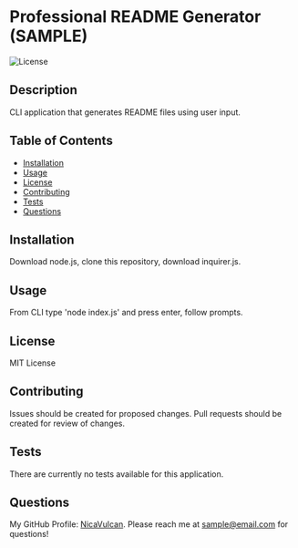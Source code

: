 
# Professional README Generator (SAMPLE)
![License](https://img.shields.io/badge/License-MIT-green.svg)
## Description
CLI application that generates README files using user input.
## Table of Contents
- [Installation](#installation)
- [Usage](#usage)
- [License](#license)
- [Contributing](#contributing)
- [Tests](#tests)
- [Questions](#questions)
## Installation
Download node.js, clone this repository, download inquirer.js.
## Usage
From CLI type 'node index.js' and press enter, follow prompts.
## License
MIT License
## Contributing
Issues should be created for proposed changes. Pull requests should be created for review of changes.
## Tests
There are currently no tests available for this application.
## Questions
My GitHub Profile: [NicaVulcan](https://github.com/NicaVulcan). 
Please reach me at sample@email.com for questions!
